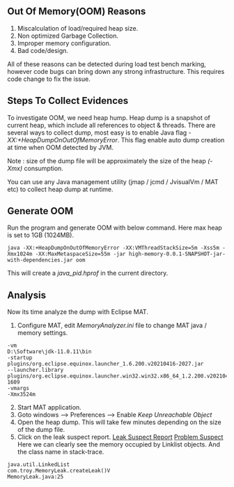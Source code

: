 ## Out Of Memory(OOM) Reasons
1) Miscalculation of load/required heap size.
2) Non optimized Garbage Collection.
3) Improper memory configuration.
4) Bad code/design.

All of these reasons can be detected during load test bench marking, however code bugs can bring down any strong infrastructure. This requires code change to fix the issue.

## Steps To Collect Evidences
To investigate OOM, we need heap hump. Heap dump is a snapshot of current heap, which include all references to object & threads.
There are several ways to collect dump, most easy is to enable Java flag _-XX:+HeapDumpOnOutOfMemoryError_. This flag enable auto dump creation at time when OOM detected by JVM. 

Note : size of the dump file will be approximately the size of the heap _(-Xmx)_ consumption. 

You can use any Java management utility (jmap / jcmd / JvisualVm / MAT etc) to collect heap dump at runtime.

## Generate OOM
Run the program and generate OOM with below command. Here max heap is set to 1GB (1024MB).
```
java -XX:+HeapDumpOnOutOfMemoryError -XX:VMThreadStackSize=5m -Xss5m -Xmx1024m -XX:MaxMetaspaceSize=55m -jar high-memory-0.0.1-SNAPSHOT-jar-with-dependencies.jar oom
```
This will create a _java_pid<xxxxx>.hprof_ in the current directory.

## Analysis
Now its time analyze the dump with Eclipse MAT. 
1) Configure MAT, edit _MemoryAnalyzer.ini_ file to change MAT java / memory settings.
```
-vm
D:\Software\jdk-11.0.11\bin
-startup
plugins/org.eclipse.equinox.launcher_1.6.200.v20210416-2027.jar
--launcher.library
plugins/org.eclipse.equinox.launcher.win32.win32.x86_64_1.2.200.v20210429-1609
-vmargs
-Xmx3524m
```
2) Start MAT application.
3) Goto windows --> Preferences --> Enable _Keep Unreachable Object_
4) Open the heap dump. This will take few minutes depending on the size of the dump file.
5) Click on the leak suspect report.
[Leak Suspect Report](../doc/Oom-Leak-Suspect.jpg)
[Problem Suspect](../doc/Oom-Problem-Suspect.jpg)
Here we can clearly see the memory occupied by Linklist objects. And the class name in stack-trace.
```
java.util.LinkedList
com.troy.MemoryLeak.createLeak()V
MemoryLeak.java:25
```
